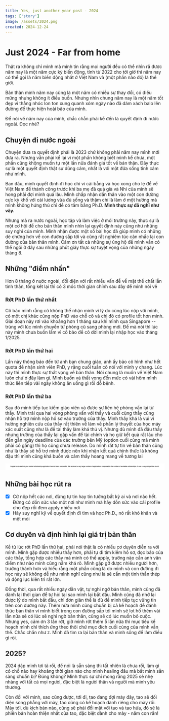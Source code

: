 ```yaml
---
title: Yes, just another year post - 2024
tags: ['story']
image: /assets/2024.png
created: 2024-12-24
---
```


# Just 2024 - Far from home

Thật ra không chỉ mình mà mình tin rằng mọi người đều có thể nhìn ră được năm nay là một năm cực kỳ biến động, tính từ $2022$ cho tới giờ thì năm nay có thể gọi là năm biến động nhất ở Việt Nam và (một phần nào đó) là thế giới. 

Bản thân mình năm nay cũng là một năm có nhiều sự thay đổi, có điều mừng nhưng không ít điều buồn. Nhưng nhìn chung năm nay là một năm tốt đẹp vì thằng nhóc lon ton xung quanh xóm ngày nào đã dám xách balo lên đường để thực hiện hoài bão của mình.

Để nói về năm nay của mình, chắc chắn phải kể đến là quyết định đi nước ngoài. Đọc nhé?

## Chuyện đi nước ngoài

Chuyện đưa ra quyết định phải là $2023$ chứ không phải năm nay mình mới đưa ra. Nhưng vẫn phải kể lại vì một phần không biết mình kể chưa, một phần cũng không muốn tự một lần nữa đánh giá tốt về bản thân. Đây thực sự là một quyết định thật sự dũng cảm, nhất là với một đứa sống tình cảm như mình.

Ban đầu, mình quyết định đi học chỉ vì cái bằng và học xong cho lẹ để về Việt Nam để thành công trước khi ba mẹ đã quá già và Nhi của mình sẽ hong phải đợi mình quá lâu. Mình chấp nhận dấn thân vào một con đường cực kỳ khổ với cái lương vừa đủ sống và thậm chí là làm ở một hướng mà mình không hứng thú chỉ để có tấm bằng Ph.D. **Mình thực sự đã nghĩ như vậy.**


Nhưng mà ra nước ngoài, học tập và làm việc ở môi trường này, thực sự là một cơ hội để cho bản thân mình nhìn lại quyết định này cũng như những suy nghĩ của mình. Mình nhận được một số bài học đã giúp mình có những dè chừng hơn về con đường sắp tới và cũng rất nghiêm túc cân nhắc lại con đường của bản thân mình. Cảm ơn tất cả những sự ủng hộ để mình vẫn có thể ngồi ở đây sau  những phút giây thực sự tuyệt vọng của những ngày tháng $8$.


## Những "điểm nhấn"

Hơn $8$ tháng ở nước ngoài, đối diện với rất nhiều vấn đề về mặt thể chất lẫn tinh thần, tổng kết lại thì có $3$ mốc thời gian chính sau đây để mình nói về
 
### Rớt PhD lần thứ nhất

Cô bảo mình rằng cô không thể nhận mình vì lý do cùng lúc nộp với mình, có một chị khác cũng nộp PhD vào chỗ cô và chị đó có profile tốt hơn mình. Giai đoạn này rơi vào khoảng hơn $1$ tháng sau khi mình qua Singapore -- trùng với lúc mình chuyển từ phòng cũ sang phòng mới. Để mà nói thì lúc này mình chưa buồn lắm vì cô bảo để cô dời mình lại nhập học vào tháng $1/2025$.

### Rớt PhD lần thứ hai

Lần này thông báo đến từ anh bạn chung giáo, anh ấy bảo cô hình như hết quota để nhận sinh viên PhD, y rằng cuối tuần cô nói với mình y chang. Lúc này thì mình thực sự thất vọng về bản thân. Nói chung là muốn về Việt Nam luôn chứ ở đây làm gì. Mình buồn và thất vọng đến mức có vài hôm mình thức liên tiếp vài ngày không ăn uống gì rồi đổ bệnh.

### Rớt PhD lần thứ ba

Sau đó mình tiếp tục kiếm giáo viên và được sự liên hệ phỏng vấn lại từ thầy. Mình trải qua hai vòng phỏng vấn với thầy và cuối cùng thầy cũng nhận hỗ trợ mình nộp hồ sơ vào trường của thầy. Mình thấy khá là vui vì hướng nghiên cứu của thầy rất thiên về làm về phần lý thuyết của học máy xác suất cũng như là đề tài thầy làm khá thú vị. Nhưng dù mình đã đậu thầy nhưng trường của thầy lại gặp vấn đề tài chính và họ giữ kết quả rất lâu cho đến gần ngày deadline của các trường bên Mỹ (option cuối cùng mà mình phải cố gắng) thì họ cũng chưa release. Do mình rất tự tin về bản thân cũng như là thầy sẽ hỗ trợ mình được nên khi nhận kết quả chính thức là không đậu thì mình cũng khá buồn và cảm thấy hoang mang về tương lai

![PhD fail number 3](/assets/phdfailed.png)

## Những bài học rút ra

- [x] Cứ nộp hết các nơi, đừng tự tin hay tin tưởng bất kỳ ai và nơi nào hết. Đừng có dồn sức vào một nơi như mình mà hãy dồn sức vào cái profile cho đẹp rồi đem apply nhiều nơi
- [x] Hãy suy nghĩ kỹ về quyết định đi tìm và học Ph.D., nó rất khó khăn và mệt mỏi

## Cơ duyên và định hình lại giá trị bản thân

Kể từ lúc rớt PhD lần thứ hai, phải nói thật là có nhiều cơ duyên diễn ra với mình. Mình gặp được nhiều thầy hơn, phải tự đi tìm kiếm hồ sơ, đọc báo của các thầy, tổng hợp các thầy mà mình có thể apply, trường nào cần anh văn điểm như nào mình cũng nắm khá rõ. Mình gặp gỡ được nhiều người hơn, trưởng thành hơn và hiểu rằng một phần cũng là do mình và con đường đi học này sẽ không dễ như mình nghĩ cũng như là sẽ cần một tinh thần thép và động lực kiên trì rất lớn.

Đồng thời, qua rất nhiều ngày dằn vặt, tự nghi ngờ bản thân, mình cũng đã dành lại thời gian để tự hỏi tại sao mình lại bắt đầu. Mình cũng đã nhớ lại được lý do mình bắt đầu, chỉ đơn giản thế là đủ để mình tiếp tục vững tin trên con đường này. Thêm nữa mình cũng chuẩn bị cả kế hoạch để đánh thức bản thân vì mình biết trong con đường sắp tới mình sẽ lọt hố thêm vài lần nữa sẽ có lúc sẽ nghi ngờ bản thân, cũng sẽ có lúc muốn bỏ cuộc. Nhưng yes, cảm ơn $3$ lần rớt, giờ mình rớt thêm $5$ lần nữa thì mục tiêu kế hoạch mình chỉ thích ứng theo thôi chứ mục đích cuối cùng của mình vẫn thế. Chắc chắn như z. Mình đã tìm ra lại bản thân và mình sống để làm điều gì ròi.




## 2025?

$2024$ dập mình tơi tả rồi, để nói là sẵn sàng thì tất nhiên là chưa rồi, làm gì có chỗ nào hay khoảng thời gian nào cho mình healing đâu mà bắt mình sẵn sàng chuẩn bị? Đúng không? Mình thực sự chỉ mong rằng $2025$ sẽ nhẹ nhàng với tất cả mọi người, đặc biệt là người thân và người mà mình yêu thương. 

Còn đối với mình, sao cũng được, tới đi, tao đang đợi mày đây, tao sẽ đối diện sòng phẳng với mày, tao cũng có kế hoạch dành riêng cho mày rồi. Mày tới, dù kịch bản nào, cũng sẽ phải đối mặt với tao và tao hứa, đó sẽ là phiên bản hoàn thiện nhất của tao, đặc biệt dành cho mày - năm con rắn!

